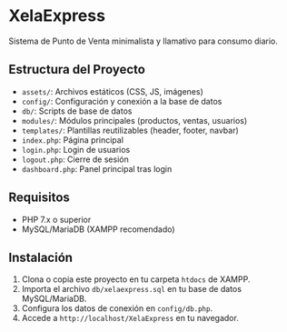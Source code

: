 # XelaExpress

Sistema de Punto de Venta minimalista y llamativo para consumo diario.

## Estructura del Proyecto

- `assets/`: Archivos estáticos (CSS, JS, imágenes)
- `config/`: Configuración y conexión a la base de datos
- `db/`: Scripts de base de datos
- `modules/`: Módulos principales (productos, ventas, usuarios)
- `templates/`: Plantillas reutilizables (header, footer, navbar)
- `index.php`: Página principal
- `login.php`: Login de usuarios
- `logout.php`: Cierre de sesión
- `dashboard.php`: Panel principal tras login

## Requisitos
- PHP 7.x o superior
- MySQL/MariaDB (XAMPP recomendado)

## Instalación
1. Clona o copia este proyecto en tu carpeta `htdocs` de XAMPP.
2. Importa el archivo `db/xelaexpress.sql` en tu base de datos MySQL/MariaDB.
3. Configura los datos de conexión en `config/db.php`.
4. Accede a `http://localhost/XelaExpress` en tu navegador. 